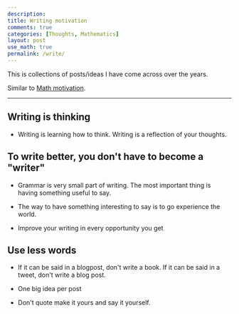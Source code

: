 ```yaml
---
description: 
title: Writing motivation
comments: true
categories: [Thoughts, Mathematics]
layout: post
use_math: true
permalink: /write/
---
```



This is collections of posts/ideas I have come across over the years.

Similar to [Math motivation](/math).

***

## Writing is thinking

- Writing is learning how to think. Writing is a reflection of your thoughts.

## To write better, you don't have to become a "writer"

- Grammar is very small part of writing. The most important thing is having something useful to say.

- The way to have something interesting to say is to go experience the world.

- Improve your writing in every opportunity you get

## Use less words

- If it can be said in a blogpost, don't write a book. If it can be said in a tweet, don't write a blog post.

- One big idea per post

- Don't quote make it yours and say it yourself.
